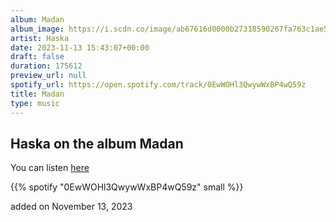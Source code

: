 ```yaml
---
album: Madan
album_image: https://i.scdn.co/image/ab67616d0000b27318590267fa763c1ae5100f87
artist: Haska
date: 2023-11-13 15:43:07+00:00
draft: false
duration: 175612
preview_url: null
spotify_url: https://open.spotify.com/track/0EwWOHl3QwywWxBP4wQ59z
title: Madan
type: music
---
```



## Haska on the album Madan

You can listen [here](https://open.spotify.com/track/0EwWOHl3QwywWxBP4wQ59z)

{{% spotify "0EwWOHl3QwywWxBP4wQ59z" small %}}

added on November 13, 2023